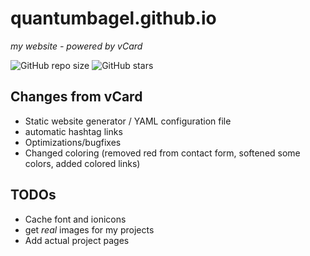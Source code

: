 # quantumbagel.github.io

*my website - powered by vCard*

![GitHub repo size](https://img.shields.io/github/repo-size/quantumbagel/quantumbagel.github.io)
![GitHub stars](https://img.shields.io/github/stars/quantumbagel/quantumbagel.github.io?style=social)

## Changes from vCard


- Static website generator / YAML configuration file
- automatic hashtag links
- Optimizations/bugfixes
- Changed coloring (removed red from contact form, softened some colors, added colored links)


## TODOs

- Cache font and ionicons
- get *real* images for my projects
- Add actual project pages


